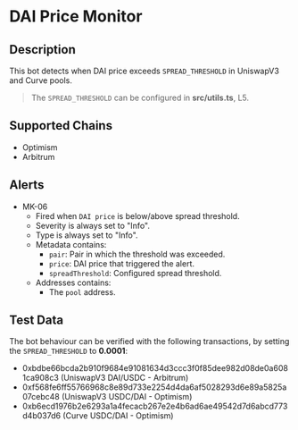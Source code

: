 # DAI Price Monitor

## Description

This bot detects when DAI price exceeds `SPREAD_THRESHOLD` in UniswapV3 and Curve pools.

> The `SPREAD_THRESHOLD` can be configured in **src/utils.ts**, L5.

## Supported Chains

- Optimism
- Arbitrum

## Alerts

- MK-06
  - Fired when `DAI price` is below/above spread threshold.
  - Severity is always set to "Info".
  - Type is always set to "Info".
  - Metadata contains:
    - `pair`: Pair in which the threshold was exceeded.
    - `price`: DAI price that triggered the alert.
    - `spreadThreshold`: Configured spread threshold.
  - Addresses contains:
    - The `pool` address.

## Test Data

The bot behaviour can be verified with the following transactions, by setting the `SPREAD_THRESHOLD` to **0.0001**:

- 0xbdbe66bcda2b910f9684e91081634d3ccc3f0f85dee982d08de0a6081ca908c3 (UniswapV3 DAI/USDC - Arbitrum)
- 0xf568fe6ff55766968c8e89d733e2254d4da6af5028293d6e89a5825a07cebc48 (UniswapV3 USDC/DAI - Optimism)
- 0xb6ecd1976b2e6293a1a4fecacb267e2e4b6ad6ae49542d7d6abcd773d4b037d6 (Curve USDC/DAI - Optimism)
